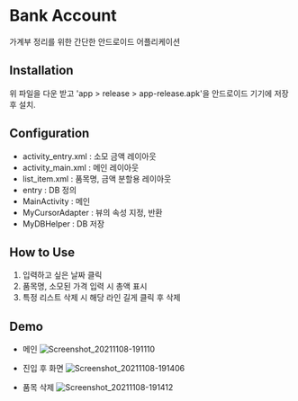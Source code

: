 # Bank Account

가계부 정리를 위한 간단한 안드로이드 어플리케이션


## Installation

위 파일을 다운 받고 'app > release > app-release.apk'을 안드로이드 기기에 저장 후 설치.


## Configuration

- activity_entry.xml : 소모 금액 레이아웃
- activity_main.xml : 메인 레이아웃
- list_item.xml : 품목명, 금액 분할용 레이아웃
- entry : DB 정의
- MainActivity : 메인
- MyCursorAdapter : 뷰의 속성 지정, 반환
- MyDBHelper : DB 저장


##  How to Use

1. 입력하고 싶은 날짜 클릭
2. 품목명, 소모된 가격 입력 시 총액 표시
3. 특정 리스트 삭제 시 해당 라인 길게 클릭 후 삭제


## Demo

- 메인
![Screenshot_20211108-191110](https://user-images.githubusercontent.com/93585651/144855004-97c86b24-988f-49be-9767-a878b2b76345.jpg)&nbsp;&nbsp;


- 진입 후 화면
![Screenshot_20211108-191406](https://user-images.githubusercontent.com/93585651/144855099-81638edb-596d-4a8e-9e9c-22ac84340488.jpg)&nbsp;&nbsp;
  

- 품목 삭제
![Screenshot_20211108-191412](https://user-images.githubusercontent.com/93585651/144855152-dd7db38b-b787-4177-823e-919bfd84d4a6.jpg)
